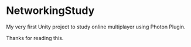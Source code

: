 # NetworkingStudy
My very first Unity project to study online multiplayer using Photon Plugin.

Thanks for reading this.
